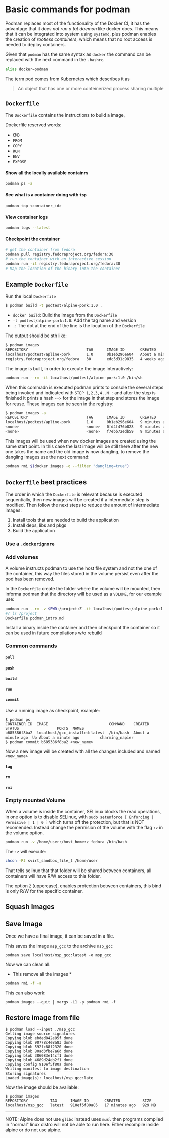 # Basic commands for podman

Podman replaces most of the functionality of the Docker CI, it has the
advantage that it _does not run a fat daemon_ like docker does. This means that
it can be integrated into system using `systemd`, plus podman enables the
creation of *rootless containers*, which means that no root access is needed
to deploy containers.

Given that `podman` has the same syntax as `docker` the command can be replaced
with the next command in the `.bashrc`.

```sh
alias docker=podman
```

The term pod comes from Kubernetes which describes it as
> An object that has one or more conteinerized process sharing multiple 

## `Dockerfile` 

The `Dockerfile` contains the instructions to build a image, 

Dockerfile reserved words:

- `CMD`
- `FROM`
- `COPY`
- `RUN`
- `ENV`
- `EXPOSE`

#### Show all the locally available containrs

```sh
podman ps -a
```

#### See what is a container doing with `top`

```sh
podman top <container_id>
```

#### View container logs

```sh
podman logs --latest
```

#### Checkpoint the container

```sh
# get the container from fedora
podman pull registry.fedoraproject.org/fedora:30
# run the container with an interactive session
podman run -it registry.fedoraproject.org/fedora:30
# Map the location of the binary into the container
```

## Example `Dockerfile`

Run the local `Dockerfile`

```sh
$ podman build -t podtest/alpine-pork:1.0 .
```

* `docker build`: Build the image from the `Dockerfile`
* `-t podtest/alpine-pork:1.0`: Add the tag name and version
* `.`: The dot at the end of the line is the location of the `Dockerfile`

The output should be sth like:

```sh
$ podman images
REPOSITORY                          TAG      IMAGE ID       CREATED              SIZE
localhost/podtest/apline-pork       1.0      0b1eb296e604   About a minute ago   35.7 MB
registry.fedoraproject.org/fedora   30       edc5d31c9835   4 weeks ago          312 MB
```

The image is built, in order to execute the image interactively:

```sh
podman run --rm -it localhost/podtest/alpine-pork:1.0 /bin/sh
```

When this commadn is executed podman prints to console the several steps
being invoked and indicated with `STEP 1,2,3,4..N :` and after the step is
finished it prints a hash `-->` for the image in that step and stores the
image for reuse. These images can be seen in the registry:

```sh
$ podman images -a
REPOSITORY                          TAG      IMAGE ID       CREATED         SIZE
localhost/podtest/apline-pork       1.0      0b1eb296e604   9 minutes ago   35.7 MB
<none>                              <none>   0fd4f476b828   9 minutes ago   33.8 MB
<none>                              <none>   f7ebb72edb59   9 minutes ago   5.84 MB
```

This images will be used when new docker images are created using the same start point.
In this case the last image will be still there after the new one takes the name and
the old image is now dangling, to remove the dangling images use the next command:

```sh
podman rmi $(docker images -q --filter "dangling=true")
```

## `Dockerfile` best practices

The order in which the `Dockerfile` is relevant because is executed
sequentially, then new images will be created if a intermediate step is
modified. Then follow the next steps to reduce the amount of intermediate
images:

1. Install tools that are needed to build the application
2. Install deps, libs and pkgs
3. Build the application

### Use a `.dockerignore` 


### Add volumes

A volume instructs podman to use the host file system and not the one of the
container, this way the files stored in the volume persist even after the pod
has been removed. 

In the `Dockerfile` create the folder where the volume will be mounted, then
informa podman that the directory will be used as a `VOLUME`, for our example
use:

```sh
podman run --rm -v $PWD:/project:Z -it localhost/podtest/alpine-pork:1.0 /bin/sh
#/ ls /project
Dockerfile podman_intro.md
```
Install a binary inside the container and then checkpoint the container so it
can be used in future compilations w/o rebuild


### Common commands

#### `pull`
#### `push`
#### `build`
#### `run`
#### `commit`

Use a running image as checkpoint, example:

```
$ podman ps 
CONTAINER ID  IMAGE                           COMMAND    CREATED             STATUS                 PORTS  NAMES
b685386f8ba2  localhost/gcc_installed:latest  /bin/bash  About a minute ago  Up About a minute ago         charming_napier
$ podman commit b685386f8ba2 <new_name>
```

Now a new image will be created with all the changes included and named `<new_name>`


#### `tag`
#### `rm`
#### `rmi`

### Empty mounted Volume

When a volume is inside the container, SELinux blocks the read operations, in
one option is to disable SELinux, with `sudo setenforce [ Enforcing | Permisive | 1 | 0 ]`
which turns off the protection, but that is NOT recomended. Instead change the
permision of the volume with the flag `:z` in the volume option.

```sh
podman run -v /home/user:/host_home:z fedora /bin/bash
```

The `:z` will execute: 

```sh
chcon -Rt svirt_sandbox_file_t /home/user
```
That tells selinux that that folder will be shared between containers, all
containers will have R/W access to this folder.

The option `Z` (uppercase), enables protection between containers, this bind
is only R/W for the specific container.

## Squash Images



## Save Image

Once we have a final image, it can be saved in a file.

This saves the image `msp_gcc` to the archive `msp_gcc`

```
podman save localhost/msp_gcc:latest -o msp_gcc
```

Now we can clean all:
* This remove all the images *
```sh
podman rmi -f -a 
```

This can also work:



```
podman images --quit | xargs -L1 -p podman rmi -f
```

## Restore image from file

```
$ podman load --input ./msp_gcc
Getting image source signatures
Copying blob ebded842e85f done
Copying blob 90778c4e8a83 done
Copying blob 592fc88f2320 done
Copying blob 80ad3fbe7a6d done
Copying blob 386083e14cf1 done
Copying blob 4689d24eb2f1 done
Copying config 910ef5f80a done
Writing manifest to image destination
Storing signatures
Loaded image(s): localhost/msp_gcc:late
```

Now the image should be available:

```
$ podman images
REPOSITORY          TAG      IMAGE ID       CREATED          SIZE
localhost/msp_gcc   latest   910ef5f80a85   17 minutes ago   929 MB
```





- - - 

NOTE: Alpine does not use `glibc` instead uses `musl` then programs compiled
in "normal" linux distro will not be able to run here. Either recompile inside
alpine or do not use alpine.